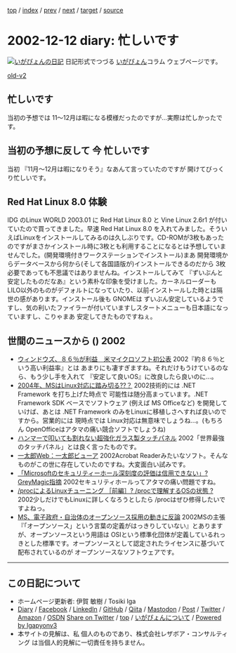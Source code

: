 [top](../index.html) 
 / [index](index.html) 
 / [prev](ig021210.html) 
 / [next](ig021213.html) 
 / [target](https://www.igapyon.jp/igapyon/diary/2002/ig021212.html) 
 / [source](https://github.com/igapyon/diary/blob/master/2002/ig021212.src.md) 

2002-12-12 diary: 忙しいです
=====================================================================================================
[![いがぴょんの日記](https://www.igapyon.jp/igapyon/diary/images/iga200306s.jpg "いがぴょん")](https://www.igapyon.jp/igapyon/diary/memo/memoigapyon.html) 日記形式でつづる [いがぴょん](https://www.igapyon.jp/igapyon/diary/memo/memoigapyon.html)コラム ウェブページです。

[old-v2](ig021212-orig.html)

## 忙しいです

当初の予想では 11～12月は暇になる模様だったのですが…実際は忙しかったです。


## 当初の予想に反して 今 忙しいです

当初 『11月～12月は暇になりそう』なあんて言っていたのですが 開けてびっくり忙しいです。

## Red Hat Linux 8.0 体験

IDG のLinux WORLD 2003.01 に Red Hat Linux 8.0 と Vine Linux 2.6r1 が付いていたので買ってきました。早速 Red Hat Linux 8.0 を入れてみました。そういえばLinuxをインストールしてみるのは久しぶりです。CD-ROMが3枚もあったのですがまさかインストール時に3枚とも利用することになるとは予想していませんでした。(開発環境付きワークステーションでインストール)まあ 開発環境からデータベースから何から(そして各国語版が)インストールできるのだから
3枚必要であっても不思議ではありませんね。インストールしてみて 『ずいぶんと安定したものだなあ』という素朴な印象を受けました。カーネルローダーも
LILO以外のものがデフォルトになっていたり、以前インストールした時とは隔世の感があります。インストール後も GNOMEは ずいぶん安定しているようですし、気の利いたファイラーが付いていますしスタートメニューも日本語になっていますし、こりゃまあ 安定してきたものですねぇ。

## 世間のニュースから () 2002

* [ウィンドウズ、８６％が利益　米マイクロソフト初公表](http://channel.goo.ne.jp/news/kyodo/kokusai/20021121/20021121a3170.html)  2002『約８６％という高い利益率』とは あまりにも凄すぎますね。それだけもうけているのなら、もう少し手を入れて 『安定して良いOS』に改良したら良いのに…。
* [2004年、MSはLinux対応に踏み切る??？](http://www.zdnet.co.jp/news/0212/10/xert_meta.html)  2002技術的には .NET Framework を打ち上げた時点で 可能性は随分高まっています。.NET Framework SDK ベースでソフトウェア (例えば MS Officeなど) を開発していけば、あとは .NET Framework のみをLinuxに移植しさへすれば良いのですから。営業的には 現時点では Linux対応は無意味でしょうね…。(もちろん OpenOfficeはアタマの痛い競合ソフトでしょうね)
* [ハンマーで叩いても割れない超強化ガラス製タッチパネル](http://www.zdnet.co.jp/news/0212/10/njbt_05.html)  2002「世界最強のタッチパネル」とは良く言ったものです。
* [一太郎Web：一太郎ビューア](http://www.ichitaro.com/viewer/download.html)  2002Acrobat Readerみたいなソフト。そんなものがこの世に存在していたのですね。大変面白い試みです。
* [「Microsoftのセキュリティーホール深刻度の評価は信用できない」?GreyMagic指摘](http://www.watch.impress.co.jp/internet/www/article/2002/1209/grey.htm)  2002セキュリティホールってアタマの痛い問題ですね。
* [/procによるLinuxチューニング ［前編］? /procで理解するOSの状態 ?](http://www.atmarkit.co.jp/flinux/special/proctune/proctune01a.html)  2002少しだけでもLinuxに詳しくなろうとしたら /procはぜひ修得したいですよねっ。
* [MS、電子政府・自治体のオープンソース採用の動きに反論](http://www.mainichi.co.jp/digital/computing/archive/200211/27/1.html)  2002MSの主張『「オープンソース」という言葉の定義がはっきりしていない』とありますが、オープンソースという用語は OSIという標準化団体が定義しているれっきとした標準です。オープンソースとして認定されたライセンスに基づいて配布されているのが オープンソースなソフトウェアです。


----------------------------------------------------------------------------------------------------

## この日記について

* ホームページ更新者: 伊賀 敏樹 / Tosiki Iga
* [Diary](https://www.igapyon.jp/igapyon/diary/) / [Facebook](https://www.facebook.com/igapyon) / [LinkedIn](https://www.linkedin.com/in/toshikiiga) / [GitHub](https://github.com/igapyon) / [Qiita](https://qiita.com/igapyon) / [Mastodon](https://social.vivaldi.net/@igapyon) / [Post](https://post.news/igapyon) / [Twitter](https://twitter.com/ToshikiIga) / [Amazon](https://www.amazon.co.jp/%E4%BC%8A%E8%B3%80-%E6%95%8F%E6%A8%B9/e/B004LTQWCQ) / [OSDN](https://ja.osdn.net/users/iga/)
[Share on Twitter](https://twitter.com/intent/tweet?hashtags=igapyon%2Cdiary%2C%E3%81%84%E3%81%8C%E3%81%B4%E3%82%87%E3%82%93&text=%E5%BF%99%E3%81%97%E3%81%84%E3%81%A7%E3%81%99&url=https%3A%2F%2Fwww.igapyon.jp%2Figapyon%2Fdiary%2F2002%2Fig021212.html) / [top](../index.html) / [いがぴょんについて](https://www.igapyon.jp/igapyon/diary/memo/memoigapyon.html) / [Powered by Igapyonv3](https://github.com/igapyon/igapyonv3)
* 本サイトの見解は、私 個人のものであり、株式会社レザボア・コンサルティング は当個人的見解に一切責任を持ちません。 
